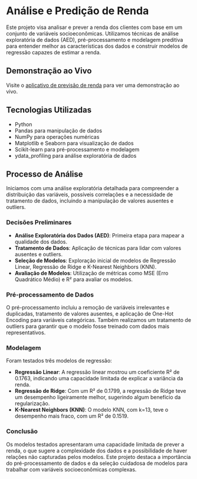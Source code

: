 # Análise e Predição de Renda

Este projeto visa analisar e prever a renda dos clientes com base em um conjunto de variáveis socioeconômicas. Utilizamos técnicas de análise exploratória de dados (AED), pré-processamento e modelagem preditiva para entender melhor as características dos dados e construir modelos de regressão capazes de estimar a renda.

## Demonstração ao Vivo
Visite o [aplicativo de previsão de renda](https://previsao-renda-gmp.streamlit.app/) para ver uma demonstração ao vivo.

## Tecnologias Utilizadas
- Python
- Pandas para manipulação de dados
- NumPy para operações numéricas
- Matplotlib e Seaborn para visualização de dados
- Scikit-learn para pré-processamento e modelagem
- ydata_profiling para análise exploratória de dados

## Processo de Análise

Iniciamos com uma análise exploratória detalhada para compreender a distribuição das variáveis, possíveis correlações e a necessidade de tratamento de dados, incluindo a manipulação de valores ausentes e outliers.

### Decisões Preliminares
- **Análise Exploratória dos Dados (AED)**: Primeira etapa para mapear a qualidade dos dados.
- **Tratamento de Dados**: Aplicação de técnicas para lidar com valores ausentes e outliers.
- **Seleção de Modelos**: Exploração inicial de modelos de Regressão Linear, Regressão de Ridge e K-Nearest Neighbors (KNN).
- **Avaliação de Modelos**: Utilização de métricas como MSE (Erro Quadrático Médio) e R² para avaliar os modelos.

### Pré-processamento de Dados
O pré-processamento incluiu a remoção de variáveis irrelevantes e duplicadas, tratamento de valores ausentes, e aplicação de One-Hot Encoding para variáveis categóricas. Também realizamos um tratamento de outliers para garantir que o modelo fosse treinado com dados mais representativos.

### Modelagem
Foram testados três modelos de regressão:
- **Regressão Linear**: A regressão linear mostrou um coeficiente R² de 0.1763, indicando uma capacidade limitada de explicar a variância da renda.
- **Regressão de Ridge**: Com um R² de 0.1799, a regressão de Ridge teve um desempenho ligeiramente melhor, sugerindo algum benefício da regularização.
- **K-Nearest Neighbors (KNN)**: O modelo KNN, com k=13, teve o desempenho mais fraco, com um R² de 0.1519.

### Conclusão
Os modelos testados apresentaram uma capacidade limitada de prever a renda, o que sugere a complexidade dos dados e a possibilidade de haver relações não capturadas pelos modelos. Este projeto destaca a importância do pré-processamento de dados e da seleção cuidadosa de modelos para trabalhar com variáveis socioeconômicas complexas.
